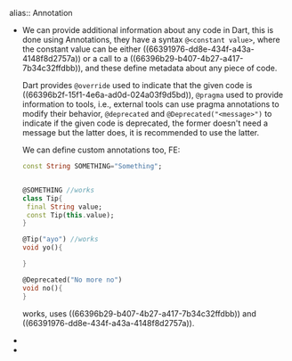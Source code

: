 alias:: Annotation

- We can provide additional information about any code in Dart, this is done using Annotations, they have a syntax `@<constant value>`, where the constant value can be either ((66391976-dd8e-434f-a43a-4148f8d2757a)) or a call to a ((66396b29-b407-4b27-a417-7b34c32ffdbb)), and these define metadata about any piece of code.
  
  Dart provides `@override` used to indicate that the given code is ((66396b2f-15f1-4e6a-ad0d-024a03f9d5bd)), `@pragma` used to provide information to tools, i.e., external tools can use pragma annotations to modify their behavior, `@deprecated` and `@Deprecated("<message>")` to indicate if the given code is deprecated, the former doesn't need a message but the latter does, it is recommended to use the latter.
  
  We can define custom annotations too,
  FE:
  ```dart
  const String SOMETHING="Something"; 
  
  
  @SOMETHING //works
  class Tip{
   final String value;
   const Tip(this.value);
  }
  
  @Tip("ayo") //works
  void yo(){
  
  }
  
  @Deprecated("No more no")
  void no(){
  }
  ```
  works, uses ((66396b29-b407-4b27-a417-7b34c32ffdbb)) and ((66391976-dd8e-434f-a43a-4148f8d2757a)).
-
-